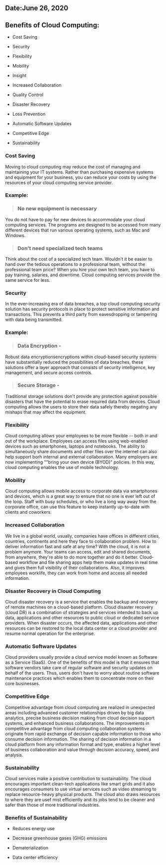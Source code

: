 ## Date:June 26, 2020

## Benefits of Cloud Computing:

 - Cost Saving

 - Security

 - Flexibility

 - Mobility

 - Insight

 - Increased Collaboration

 - Quality Control

 - Disaster Recovery

 - Loss Prevention

 - Automatic Software Updates

 - Competitive Edge

 - Sustainability

### Cost Saving

 Moving to cloud computing may reduce the cost of managing and maintaining your IT systems. Rather than purchasing expensive systems and equipment for your business, you can reduce your costs by using the resources of your cloud computing service provider. 

### Example:

>### No new equipment is necessary

 You do not have to pay for new devices to accommodate your cloud computing services. The programs are designed to be accessed from many different devices that run various operating systems, such as Mac and Windows. 

>### Don't need specialized tech teams

 Think about the cost of a specialized tech team. Wouldn't it be easier to hand over the tedious operations to a professional team, without the professional team price? When you hire your own tech team, you have to pay training, salaries, and downtime. Cloud computing services provide the same service for less. 

### Security

 In the ever-increasing era of data breaches, a top cloud computing security solution has security protocols in place to protect sensitive information and transactions. This prevents a third party from eavesdropping or tampering with data being transmitted. 

### Example:

>### Data Encryption -

 Robust data encryptionsencryptions within cloud-based security systems have substantially reduced the possibilities of data breaches, these solutions offer a layer approach that consists of security intelligence, key management, and secure access controls. 

>### Secure Storage - 

 Traditional storage solutions don't provide any protection against possible disasters that have the potential to erase required data from devices. Cloud computing allows the users to store their data safely thereby negating any mishaps that may affect the equipment. 

### Flexibility

 Cloud computing allows your employees to be more flexible -- both in and out of the workplace. Employees can access files using web-enabled devices such as smartphones, laptops and notebooks. The ability to simultaneously share documents and other files over the internet can also help support borh internal and external collaboration. Many employers are now implementing ""bring your own device (BYOD)" policies. In this way, cloud computing enables the use of mobile technology. 

### Mobility

 Cloud computing allows mobile access to corporate data via smartphones and devices, which is a great way to ensure that no one is ever left out of the loop. Staff with busy schedules, or who live a long way away from the corporate office, can use this feature to keep instantly up-to-date with clients and coworkers. 

### Increased Collaboration

 We live in a global world, usually, companies have offices in different cities, countries, continents and here they face to collaboration problem. How to deliver information fast and safe at any time? With the cloud, it is not a problem anymore. Your teams can access, edit and shared documents, from anywhere, they're able to do more together and do it better. Cloud-based workflow and file sharing apps help them make updates in real time and gives them full visibility of their collaborations. Also, it improves employees worklife, they can work from home and access all needed information. 

### Disaster Recovery in Cloud Computing

 Cloud disaster recovery is a service that enables the backup and recovery of remote machines on a cloud-based platform. Cloud disaster recovery (cloud DR) is a combination of strategies and services intended to back up data, applications and other resources to public cloud or dedicated service providers. When disaster occurs, the affected data, applications and other resources can be restored to the local data center or a cloud provider and resume normal operation for the enterprise. 

### Automatic Software Updates

 Cloud providers usually provide a cloud service model known as Software as a Service (SaaS). One of the benefits of this model is that it ensures that software vendors take care of regular software and security updates on behalf of the users. Thus, users don't have to worry about routine software maintenance practices which enables them to concentrate more on their core businesses. 

### Competitive Edge

 Competitive advantage from cloud computing are realized in unexpected areas including advanced customer relationships driven by big data analytics, precise business decision making from cloud decision support systems, and enhanced business collaborations. The improvements in competitive advantage from cloud computing collaboration systems originate from rapid exchange of decision capable information to those who consume decision information. The sharing of decision information in a cloud platform from any information format and type, enables a higher level of business collaboration and value through decision accuracy, speed, and analysis. 

### Sustainability

 Cloud services make a positive contribution to sustainability. The cloud encourages important clean-tech applications like smart grids and it also encourages consumers to use virtual services such as video streaming to replace resource-heavy physical products. The cloud also draws resources to where they are usef mist efficiently and its jobs tend to be cleaner and safer than those of more traditional industries. 

### Benefits of Sustainability

 - Reduces energy use

 - Decrease greenhouse gases (GHG) emissions

 - Dematerialization

 - Data center efficiency


 
